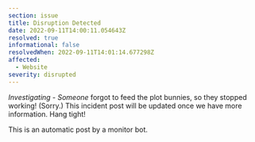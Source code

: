 ```yaml
---
section: issue
title: Disruption Detected
date: 2022-09-11T14:00:11.054643Z
resolved: true
informational: false
resolvedWhen: 2022-09-11T14:01:14.677298Z
affected:
  - Website
severity: disrupted
---
```

*Investigating* - _Someone_ forgot to feed the plot bunnies, so they stopped working! (Sorry.) This incident post will be updated once we have more information. Hang tight!

This is an automatic post by a monitor bot.
        